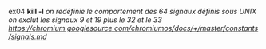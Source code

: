 ex04
    **kill -l**
    *on redéfinie le comportement des 64 signaux définis sous UNIX*
    *on exclut les signaux 9 et 19 plus le 32 et le 33*
    *https://chromium.googlesource.com/chromiumos/docs/+/master/constants/signals.md*